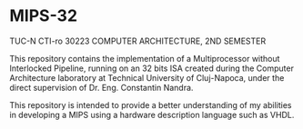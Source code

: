 # MIPS-32
TUC-N CTI-ro 30223 COMPUTER ARCHITECTURE, 2ND SEMESTER

This repository contains the implementation of a Multiprocessor without Interlocked Pipeline, running on an 32 bits ISA
created during the Computer Architecture laboratory at Technical University of Cluj-Napoca, under the direct supervision
of Dr. Eng. Constantin Nandra. 

This repository is intended to provide a better understanding of my abilities in developing a MIPS using a hardware
description language such as VHDL.
